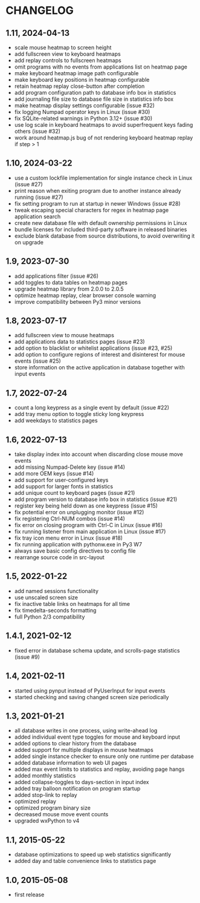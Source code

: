 CHANGELOG
=========

1.11, 2024-04-13
----------------
- scale mouse heatmap to screen height
- add fullscreen view to keyboard heatmaps
- add replay controls to fullscreen heatmaps
- omit programs with no events from applications list on heatmap page
- make keyboard heatmap image path configurable
- make keyboard key positions in heatmap configurable
- retain heatmap replay close-button after completion
- add program configuration path to database info box in statistics
- add journaling file size to database file size in statistics info box
- make heatmap display settings configurable (issue #32)
- fix logging Numpad operator keys in Linux (issue #30)
- fix SQLite-related warnings in Python 3.12+ (issue #30)
- use log scale in keyboard heatmaps to avoid superfrequent keys fading others (issue #32)
- work around heatmap.js bug of not rendering keyboard heatmap replay if step > 1


1.10, 2024-03-22
----------------
- use a custom lockfile implementation for single instance check in Linux (issue #27)
- print reason when exiting program due to another instance already running (issue #27)
- fix setting program to run at startup in newer Windows (issue #28)
- tweak escaping special characters for regex in heatmap page application search
- create new database file with default ownership permissions in Linux
- bundle licenses for included third-party software in released binaries
- exclude blank database from source distributions, to avoid overwriting it on upgrade


1.9, 2023-07-30
---------------
- add applications filter (issue #26)
- add toggles to data tables on heatmap pages
- upgrade heatmap library from 2.0.0 to 2.0.5
- optimize heatmap replay, clear browser console warning
- improve compatibility between Py3 minor versions


1.8, 2023-07-17
---------------
- add fullscreen view to mouse heatmaps
- add applications data to statistics pages (issue #23)
- add option to blacklist or whitelist applications (issue #23, #25)
- add option to configure regions of interest and disinterest for mouse events (issue #25)
- store information on the active application in database together with input events


1.7, 2022-07-24
---------------
- count a long keypress as a single event by default (issue #22)
- add tray menu option to toggle sticky long keypress
- add weekdays to statistics pages


1.6, 2022-07-13
---------------
- take display index into account when discarding close mouse move events
- add missing Numpad-Delete key (issue #14)
- add more OEM keys (issue #14)
- add support for user-configured keys
- add support for larger fonts in statistics
- add unique count to keyboard pages (issue #21)
- add program version to database info box in statistics (issue #21)
- register key being held down as one keypress (issue #15)
- fix potential error on unplugging monitor (issue #12)
- fix registering Ctrl-NUM combos (issue #14)
- fix error on closing program with Ctrl-C in Linux (issue #16)
- fix running listener from main application in Linux (issue #17)
- fix tray icon menu error in Linux (issue #18)
- fix running application with pythonw.exe in Py3 W7
- always save basic config directives to config file
- rearrange source code in src-layout


1.5, 2022-01-22
---------------
- add named sessions functionality
- use unscaled screen size
- fix inactive table links on heatmaps for all time
- fix timedelta-seconds formatting
- full Python 2/3 compatibility


1.4.1, 2021-02-12
-----------------
- fixed error in database schema update, and scrolls-page statistics (issue #9)


1.4, 2021-02-11
---------------
- started using pynput instead of PyUserInput for input events
- started checking and saving changed screen size periodically


1.3, 2021-01-21
---------------
- all database writes in one process, using write-ahead log
- added individual event type toggles for mouse and keyboard input
- added options to clear history from the database
- added support for multiple displays in mouse heatmaps
- added single instance checker to ensure only one runtime per database
- added database information to web UI pages
- added max event limits to statistics and replay, avoiding page hangs
- added monthly statistics
- added collapse-toggles to days-section in input index
- added tray balloon notification on program startup
- added stop-link to replay
- optimized replay
- optimized program binary size
- decreased mouse move event counts
- upgraded wxPython to v4


1.1, 2015-05-22
---------------
- database optimizations to speed up web statistics significantly
- added day and table convenience links to statistics page


1.0, 2015-05-08
---------------
- first release
